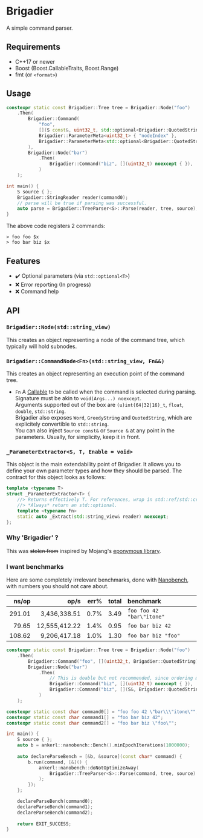 # Brigadier

A simple command parser.

## Requirements

* C++17 or newer
* Boost (Boost.CallableTraits, Boost.Range)
* fmt (or `<format>`)

## Usage

```cpp
constexpr static const Brigadier::Tree tree = Brigadier::Node("foo")
    .Then(
        Brigadier::Command(
            "foo",
            [](S const&, uint32_t, std::optional<Brigadier::QuotedString>) noexcept { },
            Brigadier::ParameterMeta<uint32_t> { "nodeIndex" },
            Brigadier::ParameterMeta<std::optional<Brigadier::QuotedString>> { "path" }
        ),
        Brigadier::Node("bar")
            .Then(
                Brigadier::Command("biz", [](uint32_t) noexcept { }),
            )
    );

int main() {
    S source { };
    Brigadier::StringReader reader(command0);
    // parse will be true if parsing was successful.
    auto parse = Brigadier::TreeParser<S>::Parse(reader, tree, source);
}
```

The above code registers 2 commands:

```
> foo foo $x
> foo bar biz $x
```

## Features

- ✔️ Optional parameters (via `std::optional<T>`)
- ❌ Error reporting (In progress)
- ❌ Command help

## API

### `Brigadier::Node(std::string_view)`

This creates an object representing a node of the command tree, which typically will hold subnodes.

### `Brigadier::CommandNode<Fn>(std::string_view, Fn&&)`

This creates an object representing an execution point of the command tree.
- `Fn`
  A [Callable](https://en.cppreference.com/w/cpp/named_req/Callable) to be called when the command is selected during parsing.  
  Signature must be akin to `void(Args...) noexcept`.  
  Arguments supported out of the box are `(u)int(64|32|16)_t`, `float`, `double`, `std::string`.  
  Brigadier also exposes `Word`, `GreedyString` and `QuotedString`, which are explicitely convertible to `std::string`.  
  You can also inject `Source const&` or `Source &` at any point in the parameters. Usually, for simplicity, keep it in front.

### `_ParameterExtractor<S, T, Enable = void>`

This object is the main extendability point of Brigadier. It allows you to define your own parameter types and how they should be parsed. The contract for this object looks as follows:

```cpp
template <typename T>
struct _ParameterExtractor<T> {
    //> Returns effectively T. For references, wrap in std::ref/std::cref.
    //> *Always* return an std::optional.
    template <typename Fn>
    static auto _Extract(std::string_view& reader) noexcept;
};
```

### Why 'Brigadier' ?

This was ~~stolen from~~ inspired by Mojang's [eponymous library](https://github.com/Mojang/brigadier). 

### I want benchmarks

Here are some completely irrelevant benchmarks, done with [Nanobench](https://github.com/martinus/nanobench), with numbers you should not care about.

|               ns/op |                op/s |    err% |     total | benchmark
|--------------------:|--------------------:|--------:|----------:|:----------
|              291.01 |        3,436,338.51 |    0.7% |      3.49 | `foo foo 42 "bar\"itone"`
|               79.65 |       12,555,412.22 |    1.4% |      0.95 | `foo bar biz 42`
|              108.62 |        9,206,417.18 |    1.0% |      1.30 | `foo bar biz "foo"`

```cpp
constexpr static const Brigadier::Tree tree = Brigadier::Node("foo")
    .Then(
        Brigadier::Command("foo", [](uint32_t, Brigadier::QuotedString) noexcept { }),
        Brigadier::Node("bar")
            .Then(
                // This is doable but not recommended, since ordering matters.
                Brigadier::Command("biz", [](uint32_t) noexcept { }),
                Brigadier::Command("biz", [](S&, Brigadier::QuotedString) noexcept { })
            )
    );

constexpr static const char command0[] = "foo foo 42 \"bar\\\"itone\"";
constexpr static const char command1[] = "foo bar biz 42";
constexpr static const char command2[] = "foo bar biz \"foo\"";

int main() {
    S source { };
    auto b = ankerl::nanobench::Bench().minEpochIterations(1000000);
    
    auto declareParseBench = [&b, &source](const char* command) {
        b.run(command, [&]() {
            ankerl::nanobench::doNotOptimizeAway(
                Brigadier::TreeParser<S>::Parse(command, tree, source)
            );
        }); 
    };

    declareParseBench(command0);
    declareParseBench(command1);
    declareParseBench(command2);
    
    return EXIT_SUCCESS;
}
```
